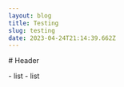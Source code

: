 ```yaml
---
layout: blog
title: Testing
slug: testing
date: 2023-04-24T21:14:39.662Z
---
```

#﻿ Header

-﻿ list
-﻿ list